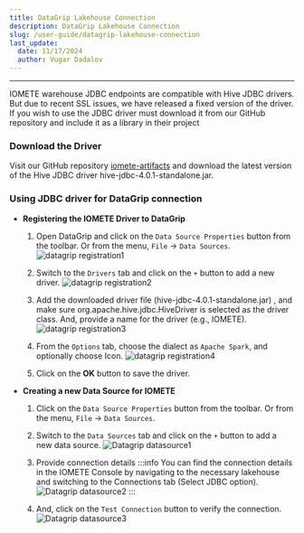 ```yaml
---
title: DataGrip Lakehouse Connection
description: DataGrip Lakehouse Connection
slug: /user-guide/datagrip-lakehouse-connection
last_update:
  date: 11/17/2024
  author: Vugar Dadalov
---
```


---

IOMETE warehouse JDBC endpoints are compatible with Hive JDBC drivers. But due to recent SSL issues, we have released a fixed version of the driver. If you wish to use the JDBC driver must download it from our GitHub repository and include it as a library in their project

### Download the Driver

Visit our GitHub repository [iomete-artifacts](https://github.com/iomete/iomete-artifacts) and download the latest version of the Hive JDBC driver hive-jdbc-4.0.1-standalone.jar.

### Using JDBC driver for DataGrip connection

- **Registering the IOMETE Driver to DataGrip**

  1. Open DataGrip and click on the `Data Source Properties` button from the toolbar. Or from the menu, `File` -> `Data Sources`.
     ![datagrip registration1](/img/misc/register1.png)

  2. Switch to the `Drivers` tab and click on the `+` button to add a new driver.
     ![datagrip registration2](/img/misc/register2.png)

  3. Add the downloaded driver file (hive-jdbc-4.0.1-standalone.jar) , and make sure org.apache.hive.jdbc.HiveDriver is selected as the driver class. And, provide a name for the driver (e.g., IOMETE).
     ![datagrip registration3](/img/misc/register3.png)

  4. From the `Options` tab, choose the dialect as `Apache Spark`, and optionally choose Icon.
     ![datagrip registration4](/img/misc/register4.png)

  5. Click on the **OK** button to save the driver.

- **Creating a new Data Source for IOMETE**

  1. Click on the `Data Source Properties` button from the toolbar. Or from the menu, `File` -> `Data Sources`.

  2. Switch to the `Data Sources` tab and click on the `+` button to add a new data source.
     ![Datagrip datasource1](/img/misc/datasource1.png)

  3. Provide connection details
     :::info
     You can find the connection details in the IOMETE Console by navigating to the necessary lakehouse and switching to the Connections tab (Select JDBC option).
     ![Datagrip datasource2](/img/misc/datasource2.png)
     :::

  4. And, click on the `Test Connection` button to verify the connection.
     ![Datagrip datasource3](/img/misc/datasource3.png)
